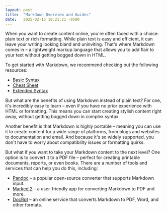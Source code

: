 ```yaml
---
layout: post
title:  "Markdown Overview and Guides"
date:   2025-02-15 10:21:21 -0500
---
```


When you want to create content online, you're often faced with a choice: plain text or rich formatting. While plain text is easy and efficient, it can leave your writing looking bland and uninviting. That's where Markdown comes in – 
a lightweight markup language that allows you to add flair to your text without getting bogged down in HTML.

To get started with Markdown, we recommend checking out the following resources:

* [Basic Syntax](https://www.markdownguide.org/basic-syntax/)
* [Cheat Sheet](https://www.markdownguide.org/cheat-sheet/)
* [Extended Syntax](https://www.markdownguide.org/cheat-sheet/#extended-syntax)

But what are the benefits of using Markdown instead of plain text? For one, it's incredibly easy to learn – even if you have no prior experience with HTML or formatting. This means you can start creating stylish content right away, 
without getting bogged down in complex syntax.

Another benefit is that Markdown is highly portable – meaning you can use it to create content for a wide range of platforms, from blogs and websites to documentation and email. And because it's so widely supported, you don't have to 
worry about compatibility issues or formatting quirks.

But what if you want to take your Markdown content to the next level? One option is to convert it to a PDF file – perfect for creating printable documents, reports, or even books. There are a number of tools and services that can 
help you do this, including:

* [Pandoc](https://pandoc.org/) – a popular open-source converter that supports Markdown input.
* [Marked 2](https://marked2.app/) – a user-friendly app for converting Markdown to PDF and more.
* [DocRpt](https://www.docrpt.com/) – an online service that converts Markdown to PDF, Word, and other formats.

